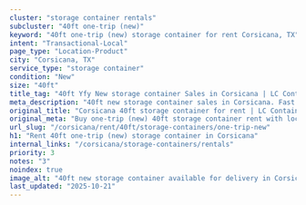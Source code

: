 ```yaml
---
cluster: "storage container rentals"
subcluster: "40ft one-trip (new)"
keyword: "40ft one-trip (new) storage container for rent Corsicana, TX"
intent: "Transactional-Local"
page_type: "Location-Product"
city: "Corsicana, TX"
service_type: "storage container"
condition: "New"
size: "40ft"
title_tag: "40ft Yfy New storage container Sales in Corsicana | LC Container"
meta_description: "40ft new storage container sales in Corsicana. Fast delivery, competitive pricing. Serving storage containers area. Quote ID: GYO. Call (214) 524-4168 for your free quote today."
original_title: "Corsicana 40ft storage container for rent | LC Container"
original_meta: "Buy one-trip (new) 40ft storage container rent with local delivery in Corsicana, TX. LC Container — local Since 2003. Request a fast quote today."
url_slug: "/corsicana/rent/40ft/storage-containers/one-trip-new"
h1: "Rent 40ft one-trip (new) storage container in Corsicana"
internal_links: "/corsicana/storage-containers/rentals"
priority: 3
notes: "3"
noindex: true
image_alt: "40ft new storage container available for delivery in Corsicana"
last_updated: "2025-10-21"
---
```


<!-- TODO: Add unique city/inventory copy, images, and internal links here. -->
